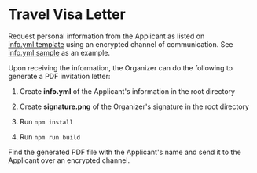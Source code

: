 Travel Visa Letter
==================

Request personal information from the Applicant as listed on [info.yml.template](./info.yml.template) using an encrypted channel of communication.
See [info.yml.sample](./info.yml.sample) as an example.

Upon receiving the information, the Organizer can do the following to generate a PDF invitation letter:

1. Create **info.yml** of the Applicant's information in the root directory

1. Create **signature.png** of the Organizer's signature in the root directory

1. Run `npm install`

1. Run `npm run build`

Find the generated PDF file with the Applicant's name and send it to the Applicant over an encrypted channel.
